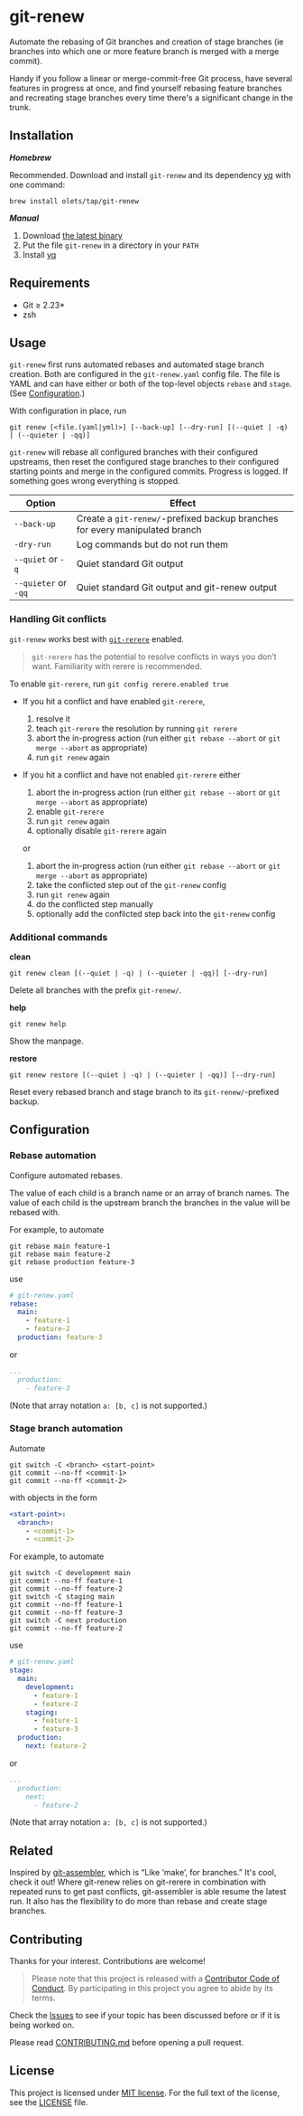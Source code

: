 # git-renew

Automate the rebasing of Git branches and creation of stage branches (ie branches into which one or more feature branch is merged with a merge commit).

Handy if you follow a linear or merge-commit-free Git process, have several features in progress at once, and find yourself rebasing feature branches and recreating stage branches every time there's a significant change in the trunk.

## Installation

***Homebrew***

Recommended. Download and install `git-renew` and its dependency [yq](https://github.com/mikefarah/yq/releases/latest) with one command:

```shell
brew install olets/tap/git-renew
```

***Manual***

1. Download [the latest binary](https://github.com/olets/git-renew/releases/latest)
1. Put the file `git-renew` in a directory in your `PATH`
1. Install [yq](https://github.com/mikefarah/yq)

## Requirements

- Git ≥ 2.23*
- zsh

## Usage

`git-renew` first runs automated rebases and automated stage branch creation. Both are configured in the `git-renew.yaml` config file. The file is YAML and can have either or both of the top-level objects `rebase` and `stage`. (See [Configuration](#configuration).)

With configuration in place, run

```shell
git renew [<file.(yaml|yml)>] [--back-up] [--dry-run] [(--quiet | -q) | (--quieter | -qq)]
```

`git-renew` will rebase all configured branches with their configured upstreams, then reset the configured stage branches to their configured starting points and merge in the configured commits. Progress is logged. If something goes wrong everything is stopped.

Option | Effect
---|---
`--back-up` | Create a `git-renew/`-prefixed backup branches for every manipulated branch
`-dry-run` | Log commands but do not run them
`--quiet` or `-q` | Quiet standard Git output
`--quieter` or `-qq` | Quiet standard Git output and git-renew output

### Handling Git conflicts

`git-renew` works best with [`git-rerere`](https://git-scm.com/docs/git-rerere) enabled.

> `git-rerere` has the potential to resolve conflicts in ways you don’t want. Familiarity with rerere is recommended.

To enable `git-rerere`, run `git config rerere.enabled true`

- If you hit a conflict and have enabled `git-rerere`,

  1. resolve it
  1. teach `git-rerere` the resolution by running `git rerere`
  1. abort the in-progress action (run either `git rebase --abort` or `git merge --abort` as appropriate)
  1. run `git renew` again

- If you hit a conflict and have not enabled `git-rerere` either

  1. abort the in-progress action (run either `git rebase --abort` or `git merge --abort` as appropriate)
  1. enable `git-rerere`
  1. run `git renew` again
  1. optionally disable `git-rerere` again

  or

  1. abort the in-progress action (run either `git rebase --abort` or `git merge --abort` as appropriate)
  1. take the conflicted step out of the `git-renew` config
  1. run `git renew` again
  1. do the conflicted step manually
  1. optionally add the conflicted step back into the `git-renew` config

### Additional commands

**clean**

```shell
git renew clean [(--quiet | -q) | (--quieter | -qq)] [--dry-run]
```

Delete all branches with the prefix `git-renew/`.

**help**

```shell
git renew help
```

Show the manpage.

**restore**

```shell
git renew restore [(--quiet | -q) | (--quieter | -qq)] [--dry-run]
```

Reset every rebased branch and stage branch to its `git-renew/`-prefixed backup.

## Configuration

### Rebase automation

Configure automated rebases.

The value of each child is a branch name or an array of branch names. The value of each child is the upstream branch the branches in the value will be rebased with.

For example, to automate

```shell
git rebase main feature-1
git rebase main feature-2
git rebase production feature-3
```

use

```yaml
# git-renew.yaml
rebase:
  main:
    - feature-1
    - feature-2
  production: feature-3
```

or

```yaml
...
  production:
    - feature-3
```

(Note that array notation `a: [b, c]` is not supported.)

### Stage branch automation

Automate

```shell
git switch -C <branch> <start-point>
git commit --no-ff <commit-1>
git commit --no-ff <commit-2>
```

with objects in the form

```yaml
<start-point>:
  <branch>:
    - <commit-1>
    - <commit-2>
```

For example, to automate

```shell
git switch -C development main
git commit --no-ff feature-1
git commit --no-ff feature-2
git switch -C staging main
git commit --no-ff feature-1
git commit --no-ff feature-3
git switch -C next production
git commit --no-ff feature-2
```

use

```yaml
# git-renew.yaml
stage:
  main:
    development:
      - feature-1
      - feature-2
    staging:
      - feature-1
      - feature-3
  production:
    next: feature-2
```

or

```yaml
...
  production:
    next:
      - feature-2
```

(Note that array notation `a: [b, c]` is not supported.)

## Related

Inspired by [git-assembler](https://gitlab.com/wavexx/git-assembler), which is “Like ‘make’, for branches.” It's cool, check it out! Where git-renew relies on git-rerere in combination with repeated runs to get past conflicts, git-assembler is able resume the latest run. It also has the flexibility to do more than rebase and create stage branches.

## Contributing

Thanks for your interest. Contributions are welcome!

> Please note that this project is released with a [Contributor Code of Conduct](CODE_OF_CONDUCT.md). By participating in this project you agree to abide by its terms.

Check the [Issues](https://github.com/olets/git-renew/issues) to see if your topic has been discussed before or if it is being worked on.

Please read [CONTRIBUTING.md](CONTRIBUTING.md) before opening a pull request.

## License

This project is licensed under [MIT license](http://opensource.org/licenses/MIT).
For the full text of the license, see the [LICENSE](LICENSE) file.
